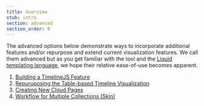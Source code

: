 ```yaml
---
title: Overview
stub: intro
section: advanced
section_order: 0
---
```


The advanced options below demonstrate ways to incorporate additional features and/or repurpose and extend current visualization features. We call them advanced but as you get familiar with the tool and the [Liquid templating language](https://shopify.github.io/liquid/basics/introduction/), we hope their relative ease-of-use becomes apparent. 

1. [Building a TimelineJS Feature](#timelinejs)
2. [Repuruposing the Table-based Timeline Visualization](#repurposetimeline)
3. [Creating New Cloud Pages](#cloud)
4. [Workflow for Multiple Collections (Skin)](#workflow)



